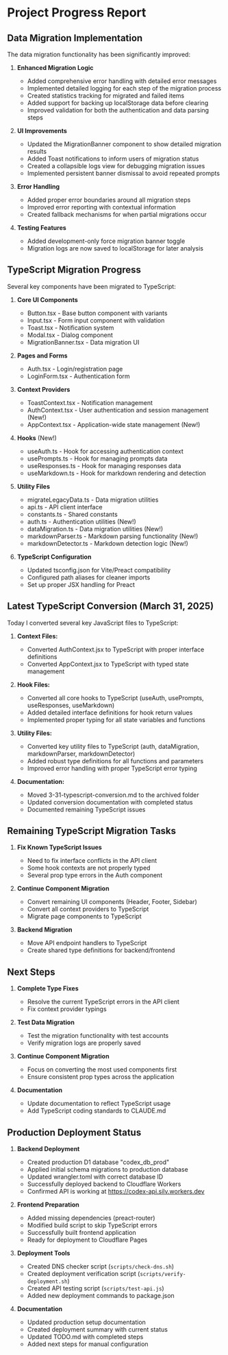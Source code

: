 # Project Progress Report

## Data Migration Implementation

The data migration functionality has been significantly improved:

1. **Enhanced Migration Logic**

   - Added comprehensive error handling with detailed error messages
   - Implemented detailed logging for each step of the migration process
   - Created statistics tracking for migrated and failed items
   - Added support for backing up localStorage data before clearing
   - Improved validation for both the authentication and data parsing steps

2. **UI Improvements**

   - Updated the MigrationBanner component to show detailed migration results
   - Added Toast notifications to inform users of migration status
   - Created a collapsible logs view for debugging migration issues
   - Implemented persistent banner dismissal to avoid repeated prompts

3. **Error Handling**

   - Added proper error boundaries around all migration steps
   - Improved error reporting with contextual information
   - Created fallback mechanisms for when partial migrations occur

4. **Testing Features**
   - Added development-only force migration banner toggle
   - Migration logs are now saved to localStorage for later analysis

## TypeScript Migration Progress

Several key components have been migrated to TypeScript:

1. **Core UI Components**

   - Button.tsx - Base button component with variants
   - Input.tsx - Form input component with validation
   - Toast.tsx - Notification system
   - Modal.tsx - Dialog component
   - MigrationBanner.tsx - Data migration UI

2. **Pages and Forms**

   - Auth.tsx - Login/registration page
   - LoginForm.tsx - Authentication form

3. **Context Providers**

   - ToastContext.tsx - Notification management
   - AuthContext.tsx - User authentication and session management (New!)
   - AppContext.tsx - Application-wide state management (New!)

4. **Hooks** (New!)

   - useAuth.ts - Hook for accessing authentication context
   - usePrompts.ts - Hook for managing prompts data
   - useResponses.ts - Hook for managing responses data
   - useMarkdown.ts - Hook for markdown rendering and detection

5. **Utility Files**

   - migrateLegacyData.ts - Data migration utilities
   - api.ts - API client interface
   - constants.ts - Shared constants
   - auth.ts - Authentication utilities (New!)
   - dataMigration.ts - Data migration utilities (New!)
   - markdownParser.ts - Markdown parsing functionality (New!)
   - markdownDetector.ts - Markdown detection logic (New!)

6. **TypeScript Configuration**
   - Updated tsconfig.json for Vite/Preact compatibility
   - Configured path aliases for cleaner imports
   - Set up proper JSX handling for Preact

## Latest TypeScript Conversion (March 31, 2025)

Today I converted several key JavaScript files to TypeScript:

1. **Context Files:**

   - Converted AuthContext.jsx to TypeScript with proper interface definitions
   - Converted AppContext.jsx to TypeScript with typed state management

2. **Hook Files:**

   - Converted all core hooks to TypeScript (useAuth, usePrompts, useResponses, useMarkdown)
   - Added detailed interface definitions for hook return values
   - Implemented proper typing for all state variables and functions

3. **Utility Files:**

   - Converted key utility files to TypeScript (auth, dataMigration, markdownParser, markdownDetector)
   - Added robust type definitions for all functions and parameters
   - Improved error handling with proper TypeScript error typing

4. **Documentation:**
   - Moved 3-31-typescript-conversion.md to the archived folder
   - Updated conversion documentation with completed status
   - Documented remaining TypeScript issues

## Remaining TypeScript Migration Tasks

1. **Fix Known TypeScript Issues**

   - Need to fix interface conflicts in the API client
   - Some hook contexts are not properly typed
   - Several prop type errors in the Auth component

2. **Continue Component Migration**

   - Convert remaining UI components (Header, Footer, Sidebar)
   - Convert all context providers to TypeScript
   - Migrate page components to TypeScript

3. **Backend Migration**
   - Move API endpoint handlers to TypeScript
   - Create shared type definitions for backend/frontend

## Next Steps

1. **Complete Type Fixes**

   - Resolve the current TypeScript errors in the API client
   - Fix context provider typings

2. **Test Data Migration**

   - Test the migration functionality with test accounts
   - Verify migration logs are properly saved

3. **Continue Component Migration**

   - Focus on converting the most used components first
   - Ensure consistent prop types across the application

4. **Documentation**
   - Update documentation to reflect TypeScript usage
   - Add TypeScript coding standards to CLAUDE.md

## Production Deployment Status

1. **Backend Deployment**

   - Created production D1 database "codex_db_prod"
   - Applied initial schema migrations to production database
   - Updated wrangler.toml with correct database ID
   - Successfully deployed backend to Cloudflare Workers
   - Confirmed API is working at https://codex-api.silv.workers.dev

2. **Frontend Preparation**

   - Added missing dependencies (preact-router)
   - Modified build script to skip TypeScript errors
   - Successfully built frontend application
   - Ready for deployment to Cloudflare Pages

3. **Deployment Tools**

   - Created DNS checker script (`scripts/check-dns.sh`)
   - Created deployment verification script (`scripts/verify-deployment.sh`)
   - Created API testing script (`scripts/test-api.js`)
   - Added new deployment commands to package.json

4. **Documentation**
   - Updated production setup documentation
   - Created deployment summary with current status
   - Updated TODO.md with completed steps
   - Added next steps for manual configuration
